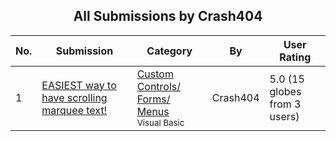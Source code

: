 ﻿<div align="center">

## All Submissions by Crash404

</div>

No.  | Submission | Category | By   | User Rating
---- | ---------- | -------- | ---- | -----------
1 | [EASIEST way to have scrolling marquee text\!<br />](https://github.com/Planet-Source-Code/crash404-easiest-way-to-have-scrolling-marquee-text__1-4343) | [Custom Controls/ Forms/  Menus<br /><sup>Visual Basic</sup>](../ByCategory/custom-controls-forms-menus__1-4.md) | Crash404 | 5.0 (15 globes from 3 users)

